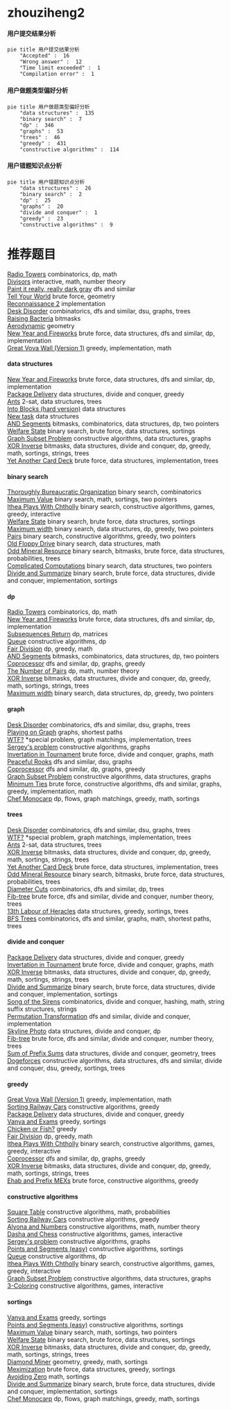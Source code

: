 # zhouziheng2
<!-- tabs:start -->
#### **用户提交结果分析**

```mermaid
pie title 用户提交结果分析
    "Accepted" :  16
    "Wrong answer" :  12
    "Time limit exceeded" :  1
    "Compilation error" :  1
```
#### **用户做题类型偏好分析**

```mermaid
pie title 用户做题类型偏好分析
    "data structures" :  135
    "binary search" :  7
    "dp" :  346
    "graphs" :  53
    "trees" :  46
    "greedy" :  431
    "constructive algorithms" :  114
```
#### **用户错题知识点分析**

```mermaid
pie title 用户错题知识点分析
    "data structures" :  26
    "binary search" :  2
    "dp" :  25
    "graphs" :  20
    "divide and conquer" :  1
    "greedy" :  23
    "constructive algorithms" :  9
```
<!-- tabs:end -->
# 推荐题目
[Radio Towers](http://codeforces.com/problemset/problem/1452/D)		combinatorics,
                        dp,
                        math		  
[Divisors](http://codeforces.com/problemset/problem/1033/D)		interactive,
                        math,
                        number theory		  
[Paint it really, really dark gray](http://codeforces.com/problemset/problem/717/E)		dfs and similar		  
[Tell Your World](http://codeforces.com/problemset/problem/849/B)		brute force,
                        geometry		  
[Reconnaissance 2](http://codeforces.com/problemset/problem/34/A)		implementation		  
[Desk Disorder](http://codeforces.com/problemset/problem/859/E)		combinatorics,
                        dfs and similar,
                        dsu,
                        graphs,
                        trees		  
[Raising Bacteria](http://codeforces.com/problemset/problem/579/A)		bitmasks		  
[Aerodynamic](https://codeforces.com/contest/1300/problem/D)		geometry		  
[New Year and Fireworks](http://codeforces.com/problemset/problem/750/D)		brute force,
                        data structures,
                        dfs and similar,
                        dp,
                        implementation		  
[Great Vova Wall (Version 1)](http://codeforces.com/problemset/problem/1092/D1)		greedy,
                        implementation,
                        math		  
<!-- tabs:start -->
#### **data structures**
[New Year and Fireworks](http://codeforces.com/problemset/problem/750/D)		brute force,
                        data structures,
                        dfs and similar,
                        dp,
                        implementation		  
[Package Delivery](https://codeforces.com/contest/634/problem/D)		data structures,
                        divide and conquer,
                        greedy		  
[Ants](http://codeforces.com/problemset/problem/1007/D)		2-sat,
                        data structures,
                        trees		  
[Into Blocks (hard version)](http://codeforces.com/problemset/problem/1209/G2)		data structures		  
[New task](http://codeforces.com/problemset/problem/788/E)		data structures		  
[AND Segments](http://codeforces.com/problemset/problem/1327/F)		bitmasks,
                        combinatorics,
                        data structures,
                        dp,
                        two pointers		  
[Welfare State](http://codeforces.com/problemset/problem/1198/B)		binary search,
                        brute force,
                        data structures,
                        sortings		  
[Graph Subset Problem](https://codeforces.com/contest/1440/problem/D)		constructive algorithms,
                        data structures,
                        graphs		  
[XOR Inverse](http://codeforces.com/problemset/problem/1416/C)		bitmasks,
                        data structures,
                        divide and conquer,
                        dp,
                        greedy,
                        math,
                        sortings,
                        strings,
                        trees		  
[Yet Another Card Deck](http://codeforces.com/problemset/problem/1511/C)		brute force,
                        data structures,
                        implementation,
                        trees		  
#### **binary search**
[Thoroughly Bureaucratic Organization](http://codeforces.com/problemset/problem/201/E)		binary search,
                        combinatorics		  
[Maximum Value](http://codeforces.com/problemset/problem/484/B)		binary search,
                        math,
                        sortings,
                        two pointers		  
[Ithea Plays With Chtholly](http://codeforces.com/problemset/problem/896/B)		binary search,
                        constructive algorithms,
                        games,
                        greedy,
                        interactive		  
[Welfare State](http://codeforces.com/problemset/problem/1198/B)		binary search,
                        brute force,
                        data structures,
                        sortings		  
[Maximum width](http://codeforces.com/problemset/problem/1492/C)		binary search,
                        data structures,
                        dp,
                        greedy,
                        two pointers		  
[Pairs](http://codeforces.com/problemset/problem/1463/D)		binary search,
                        constructive algorithms,
                        greedy,
                        two pointers		  
[Old Floppy Drive](http://codeforces.com/problemset/problem/1490/G)		binary search,
                        data structures,
                        math		  
[Odd Mineral Resource](http://codeforces.com/problemset/problem/1479/D)		binary search,
                        bitmasks,
                        brute force,
                        data structures,
                        probabilities,
                        trees		  
[Complicated Computations](http://codeforces.com/problemset/problem/1436/E)		binary search,
                        data structures,
                        two pointers		  
[Divide and Summarize](http://codeforces.com/problemset/problem/1461/D)		binary search,
                        brute force,
                        data structures,
                        divide and conquer,
                        implementation,
                        sortings		  
#### **dp**
[Radio Towers](http://codeforces.com/problemset/problem/1452/D)		combinatorics,
                        dp,
                        math		  
[New Year and Fireworks](http://codeforces.com/problemset/problem/750/D)		brute force,
                        data structures,
                        dfs and similar,
                        dp,
                        implementation		  
[Subsequences Return](http://codeforces.com/problemset/problem/497/E)		dp,
                        matrices		  
[Queue](http://codeforces.com/problemset/problem/353/D)		constructive algorithms,
                        dp		  
[Fair Division](http://codeforces.com/problemset/problem/1472/B)		dp,
                        greedy,
                        math		  
[AND Segments](http://codeforces.com/problemset/problem/1327/F)		bitmasks,
                        combinatorics,
                        data structures,
                        dp,
                        two pointers		  
[Coprocessor](http://codeforces.com/problemset/problem/909/E)		dfs and similar,
                        dp,
                        graphs,
                        greedy		  
[The Number of Pairs](http://codeforces.com/problemset/problem/1499/D)		dp,
                        math,
                        number theory		  
[XOR Inverse](http://codeforces.com/problemset/problem/1416/C)		bitmasks,
                        data structures,
                        divide and conquer,
                        dp,
                        greedy,
                        math,
                        sortings,
                        strings,
                        trees		  
[Maximum width](http://codeforces.com/problemset/problem/1492/C)		binary search,
                        data structures,
                        dp,
                        greedy,
                        two pointers		  
#### **graph**
[Desk Disorder](http://codeforces.com/problemset/problem/859/E)		combinatorics,
                        dfs and similar,
                        dsu,
                        graphs,
                        trees		  
[Playing on Graph](http://codeforces.com/problemset/problem/542/E)		graphs,
                        shortest paths		  
[WTF?](http://codeforces.com/problemset/problem/290/C)		*special problem,
                        graph matchings,
                        implementation,
                        trees		  
[Sergey's problem](https://codeforces.com/contest/1020/problem/E)		constructive algorithms,
                        graphs		  
[Invertation in Tournament](http://codeforces.com/problemset/problem/1268/D)		brute force,
                        divide and conquer,
                        graphs,
                        math		  
[Peaceful Rooks](http://codeforces.com/problemset/problem/1411/C)		dfs and similar,
                        dsu,
                        graphs		  
[Coprocessor](http://codeforces.com/problemset/problem/909/E)		dfs and similar,
                        dp,
                        graphs,
                        greedy		  
[Graph Subset Problem](https://codeforces.com/contest/1440/problem/D)		constructive algorithms,
                        data structures,
                        graphs		  
[Minimum Ties](http://codeforces.com/problemset/problem/1487/C)		brute force,
                        constructive algorithms,
                        dfs and similar,
                        graphs,
                        greedy,
                        implementation,
                        math		  
[Chef Monocarp](http://codeforces.com/problemset/problem/1437/C)		dp,
                        flows,
                        graph matchings,
                        greedy,
                        math,
                        sortings		  
#### **trees**
[Desk Disorder](http://codeforces.com/problemset/problem/859/E)		combinatorics,
                        dfs and similar,
                        dsu,
                        graphs,
                        trees		  
[WTF?](http://codeforces.com/problemset/problem/290/C)		*special problem,
                        graph matchings,
                        implementation,
                        trees		  
[Ants](http://codeforces.com/problemset/problem/1007/D)		2-sat,
                        data structures,
                        trees		  
[XOR Inverse](http://codeforces.com/problemset/problem/1416/C)		bitmasks,
                        data structures,
                        divide and conquer,
                        dp,
                        greedy,
                        math,
                        sortings,
                        strings,
                        trees		  
[Yet Another Card Deck](http://codeforces.com/problemset/problem/1511/C)		brute force,
                        data structures,
                        implementation,
                        trees		  
[Odd Mineral Resource](http://codeforces.com/problemset/problem/1479/D)		binary search,
                        bitmasks,
                        brute force,
                        data structures,
                        probabilities,
                        trees		  
[Diameter Cuts](http://codeforces.com/problemset/problem/1499/F)		combinatorics,
                        dfs and similar,
                        dp,
                        trees		  
[Fib-tree](http://codeforces.com/problemset/problem/1491/E)		brute force,
                        dfs and similar,
                        divide and conquer,
                        number theory,
                        trees		  
[13th Labour of Heracles](http://codeforces.com/problemset/problem/1466/D)		data structures,
                        greedy,
                        sortings,
                        trees		  
[BFS Trees](http://codeforces.com/problemset/problem/1495/D)		combinatorics,
                        dfs and similar,
                        graphs,
                        math,
                        shortest paths,
                        trees		  
#### **divide and conquer**
[Package Delivery](https://codeforces.com/contest/634/problem/D)		data structures,
                        divide and conquer,
                        greedy		  
[Invertation in Tournament](http://codeforces.com/problemset/problem/1268/D)		brute force,
                        divide and conquer,
                        graphs,
                        math		  
[XOR Inverse](http://codeforces.com/problemset/problem/1416/C)		bitmasks,
                        data structures,
                        divide and conquer,
                        dp,
                        greedy,
                        math,
                        sortings,
                        strings,
                        trees		  
[Divide and Summarize](http://codeforces.com/problemset/problem/1461/D)		binary search,
                        brute force,
                        data structures,
                        divide and conquer,
                        implementation,
                        sortings		  
[Song of the Sirens](http://codeforces.com/problemset/problem/1466/G)		combinatorics,
                        divide and conquer,
                        hashing,
                        math,
                        string suffix structures,
                        strings		  
[Permutation Transformation](http://codeforces.com/problemset/problem/1490/D)		dfs and similar,
                        divide and conquer,
                        implementation		  
[Skyline Photo](https://codeforces.com/contest/1483/problem/C)		data structures,
                        divide and conquer,
                        dp		  
[Fib-tree](http://codeforces.com/problemset/problem/1491/E)		brute force,
                        dfs and similar,
                        divide and conquer,
                        number theory,
                        trees		  
[Sum of Prefix Sums](http://codeforces.com/problemset/problem/1303/G)		data structures,
                        divide and conquer,
                        geometry,
                        trees		  
[Dogeforces](http://codeforces.com/problemset/problem/1494/D)		constructive algorithms,
                        data structures,
                        dfs and similar,
                        divide and conquer,
                        dsu,
                        greedy,
                        sortings,
                        trees		  
#### **greedy**
[Great Vova Wall (Version 1)](http://codeforces.com/problemset/problem/1092/D1)		greedy,
                        implementation,
                        math		  
[Sorting Railway Cars](https://codeforces.com/contest/606/problem/C)		constructive algorithms,
                        greedy		  
[Package Delivery](https://codeforces.com/contest/634/problem/D)		data structures,
                        divide and conquer,
                        greedy		  
[Vanya and Exams](http://codeforces.com/problemset/problem/492/C)		greedy,
                        sortings		  
[Chicken or Fish?](http://codeforces.com/problemset/problem/522/C)		greedy		  
[Fair Division](http://codeforces.com/problemset/problem/1472/B)		dp,
                        greedy,
                        math		  
[Ithea Plays With Chtholly](http://codeforces.com/problemset/problem/896/B)		binary search,
                        constructive algorithms,
                        games,
                        greedy,
                        interactive		  
[Coprocessor](http://codeforces.com/problemset/problem/909/E)		dfs and similar,
                        dp,
                        graphs,
                        greedy		  
[XOR Inverse](http://codeforces.com/problemset/problem/1416/C)		bitmasks,
                        data structures,
                        divide and conquer,
                        dp,
                        greedy,
                        math,
                        sortings,
                        strings,
                        trees		  
[Ehab and Prefix MEXs](http://codeforces.com/problemset/problem/1364/C)		brute force,
                        constructive algorithms,
                        greedy		  
#### **constructive algorithms**
[Square Table](http://codeforces.com/problemset/problem/417/E)		constructive algorithms,
                        math,
                        probabilities		  
[Sorting Railway Cars](https://codeforces.com/contest/606/problem/C)		constructive algorithms,
                        greedy		  
[Alyona and Numbers](http://codeforces.com/problemset/problem/682/A)		constructive algorithms,
                        math,
                        number theory		  
[Dasha and Chess](http://codeforces.com/problemset/problem/1100/D)		constructive algorithms,
                        games,
                        interactive		  
[Sergey's problem](https://codeforces.com/contest/1020/problem/E)		constructive algorithms,
                        graphs		  
[Points and Segments (easy)](http://codeforces.com/problemset/problem/430/A)		constructive algorithms,
                        sortings		  
[Queue](http://codeforces.com/problemset/problem/353/D)		constructive algorithms,
                        dp		  
[Ithea Plays With Chtholly](http://codeforces.com/problemset/problem/896/B)		binary search,
                        constructive algorithms,
                        games,
                        greedy,
                        interactive		  
[Graph Subset Problem](https://codeforces.com/contest/1440/problem/D)		constructive algorithms,
                        data structures,
                        graphs		  
[3-Coloring](http://codeforces.com/problemset/problem/1503/B)		constructive algorithms,
                        games,
                        interactive		  
#### **sortings**
[Vanya and Exams](http://codeforces.com/problemset/problem/492/C)		greedy,
                        sortings		  
[Points and Segments (easy)](http://codeforces.com/problemset/problem/430/A)		constructive algorithms,
                        sortings		  
[Maximum Value](http://codeforces.com/problemset/problem/484/B)		binary search,
                        math,
                        sortings,
                        two pointers		  
[Welfare State](http://codeforces.com/problemset/problem/1198/B)		binary search,
                        brute force,
                        data structures,
                        sortings		  
[XOR Inverse](http://codeforces.com/problemset/problem/1416/C)		bitmasks,
                        data structures,
                        divide and conquer,
                        dp,
                        greedy,
                        math,
                        sortings,
                        strings,
                        trees		  
[Diamond Miner](https://codeforces.com/contest/1496/problem/C)		geometry,
                        greedy,
                        math,
                        sortings		  
[Meximization](http://codeforces.com/problemset/problem/1497/A)		brute force,
                        data structures,
                        greedy,
                        sortings		  
[Avoiding Zero](http://codeforces.com/problemset/problem/1427/A)		math,
                        sortings		  
[Divide and Summarize](http://codeforces.com/problemset/problem/1461/D)		binary search,
                        brute force,
                        data structures,
                        divide and conquer,
                        implementation,
                        sortings		  
[Chef Monocarp](http://codeforces.com/problemset/problem/1437/C)		dp,
                        flows,
                        graph matchings,
                        greedy,
                        math,
                        sortings		  
<!-- tabs:end -->
